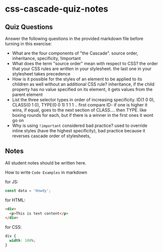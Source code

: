 # css-cascade-quiz-notes

## Quiz Questions

Answer the following questions in the provided markdown file before turning in this exercise:

- What are the four components of "the Cascade".
  source order, inheritance, specificity, !important
- What does the term "source order" mean with respect to CSS?
  the order that your CSS rules are written in your stylesheet. the last one in your stylesheet takes precedence
- How is it possible for the styles of an element to be applied to its children as well without an additional CSS rule?
  inheritance, if the child property has no value specified on its element, it gets values from the parent element
- List the three selector types in order of increasing specificity.
  ID(1 0 0), CLASS(0 1 0), TYPE(0 0 1) 1 1 1 .. first compare ID- if one is higher it wins, if equal, goes to the next section of CLASS.... then TYPE. like boxing rounds for each, but if there is a winner in the first ones it wont go on
- Why is using `!important` considered bad practice?
  used to override inline styles (have the highest specificity), bad practice because it reverses cascade order of stylesheets,

## Notes

All student notes should be written here.

How to write `Code Examples` in markdown

for JS:

```javascript
const data = 'Howdy';
```

for HTML:

```html
<div>
  <p>This is text content</p>
</div>
```

for CSS:

```css
div {
  width: 100%;
}
```
